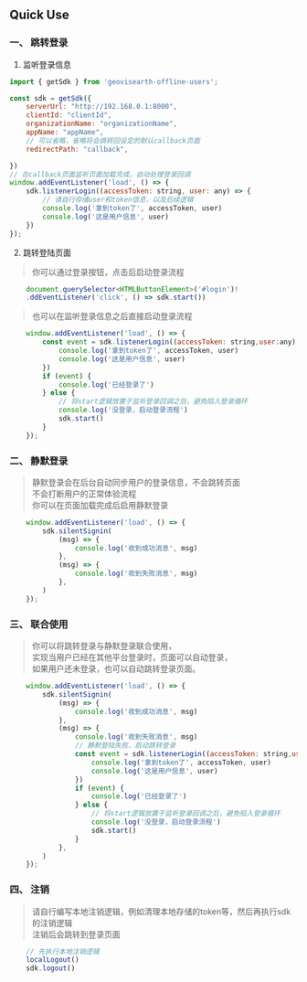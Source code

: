 
## Quick Use

### 一、 跳转登录

1. 监听登录信息
```javascript
import { getSdk } from 'geovisearth-offline-users';

const sdk = getSdk({
    serverUrl: "http://192.168.0.1:8000",
    clientId: "clientId",
    organizationName: "organizationName",
    appName: "appName",
    // 可以省略，省略将会跳转回设定的默认callback页面
    redirectPath: "callback",

})
// 在callback页面监听页面加载完成，自动处理登录回调
window.addEventListener('load', () => {
    sdk.listenerLogin((accessToken: string, user: any) => {
        // 请自行存储user和token信息，以及后续逻辑
        console.log('拿到token了', accessToken, user)
        console.log('这是用户信息', user)
    })
});
```

2. 跳转登陆页面     
>    你可以通过登录按钮，点击后启动登录流程      
```javascript
    document.querySelector<HTMLButtonElement>('#login')!
    .ddEventListener('click', () => sdk.start())
```
>   也可以在监听登录信息之后直接启动登录流程
```javascript
    window.addEventListener('load', () => {
        const event = sdk.listenerLogin((accessToken: string,user:any) => {
            console.log('拿到token了', accessToken, user)
            console.log('这是用户信息', user)
        })
        if (event) {
            console.log('已经登录了')
        } else {
            // 将start逻辑放置于监听登录回调之后，避免陷入登录循环
            console.log('没登录，启动登录流程')
            sdk.start()
        }
    });    
```

### 二、 静默登录
>    静默登录会在后台自动同步用户的登录信息，不会跳转页面   
>    不会打断用户的正常体验流程     
>    你可以在页面加载完成后启用静默登录     
```javascript
    window.addEventListener('load', () => {
        sdk.silentSignin(
            (msg) => {
                console.log('收到成功消息', msg)
            },
            (msg) => {
                console.log('收到失败消息', msg)
            },
        )
    });
```

### 三、 联合使用
>    你可以将跳转登录与静默登录联合使用，     
>    实现当用户已经在其他平台登录时，页面可以自动登录，     
>    如果用户还未登录，也可以自动跳转登录页面。
```javascript
    window.addEventListener('load', () => {
        sdk.silentSignin(
            (msg) => {
                console.log('收到成功消息', msg)
            },
            (msg) => {
                console.log('收到失败消息', msg)
                // 静默登陆失败，启动跳转登录
                const event = sdk.listenerLogin((accessToken: string,user:any) => {
                    console.log('拿到token了', accessToken, user)
                    console.log('这是用户信息', user)
                })
                if (event) {
                    console.log('已经登录了')
                } else {
                    // 将start逻辑放置于监听登录回调之后，避免陷入登录循环
                    console.log('没登录，启动登录流程')
                    sdk.start()
                }
            },
        )
    });
```

### 四、 注销
> 请自行编写本地注销逻辑，例如清理本地存储的token等，然后再执行sdk的注销逻辑    
> 注销后会跳转到登录页面
```javascript
    // 先执行本地注销逻辑
    localLogout()
    sdk.logout()
```